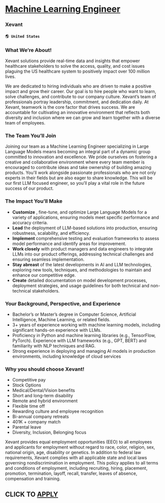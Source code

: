# [Machine Learning Engineer](https://www.remotewlb.com/apply/machine-learning-engineer-59842)  
### Xevant  
#### `🌎 United States`  

### What We’re About!

Xevant solutions provide real-time data and insights that empower healthcare stakeholders to solve the access, quality, and cost issues plaguing the US healthcare system to positively impact over 100 million lives.

We are dedicated to hiring individuals who are driven to make a positive impact and grow their career. Our goal is to hire people who want to learn, solve challenges, and contribute to our company culture. Xevant’s team of professionals portray leadership, commitment, and dedication daily. At Xevant, teamwork is the core factor that drives success. We are accountable for cultivating an innovative environment that reflects both diversity and inclusion where we can grow and learn together with a diverse team of employees.

### The Team You’ll Join

Joining our team as a Machine Learning Engineer specializing in Large Language Models means becoming an integral part of a dynamic group committed to innovation and excellence. We pride ourselves on fostering a creative and collaborative environment where every team member is encouraged to contribute ideas and take ownership of building amazing products. You'll work alongside passionate professionals who are not only experts in their fields but are also eager to share knowledge. This will be our first LLM focused engineer, so you’ll play a vital role in the future success of our product.

### The Impact You’ll Make

  * **Customize** , fine-tune, and optimize Large Language Models for a variety of applications, ensuring models meet specific performance and accuracy criteria. 
  * **Lead** the deployment of LLM-based solutions into production, ensuring robustness, scalability, and efficiency. 
  * **Implement** comprehensive testing and evaluation frameworks to assess model performance and identify areas for improvement. 
  * **Work closely** with product managers and data engineers to integrate LLMs into our product offerings, addressing technical challenges and ensuring seamless implementation. 
  * **Stay abreast** of the latest developments in AI and LLM technologies, exploring new tools, techniques, and methodologies to maintain and enhance our competitive edge. 
  * **Create** detailed documentation on model development processes, deployment strategies, and usage guidelines for both technical and non-technical stakeholders. 

### Your Background, Perspective, and Experience

  * Bachelor’s or Master’s degree in Computer Science, Artificial Intelligence, Machine Learning, or related fields. 
  * 3+ years of experience working with machine learning models, including significant hands-on experience with LLMs. 
  * Proficiency in Python and machine learning libraries (e.g., TensorFlow, PyTorch). Experience with LLM frameworks (e.g., GPT, BERT) and familiarity with NLP techniques and RAG. 
  * Strong experience in deploying and managing AI models in production environments, including knowledge of cloud services 

### Why you should choose Xevant!

  * Competitive pay 
  * Stock Options 
  * Medical/Dental/Vision benefits 
  * Short and long-term disability 
  * Remote and hybrid environment 
  * Flexible time off 
  * Rewarding culture and employee recognition 
  * Bi-annual company retreats 
  * 401K + company match 
  * Parental leave 
  * Diversity, Inclusion, Belonging focus 

Xevant provides equal employment opportunities (EEO) to all employees and applicants for employment without regard to race, color, religion, sex, national origin, age, disability or genetics. In addition to federal law requirements, Xevant complies with all applicable state and local laws governing nondiscrimination in employment. This policy applies to all terms and conditions of employment, including recruiting, hiring, placement, promotion, termination, layoff, recall, transfer, leaves of absence, compensation and training.

  
## CLICK TO [APPLY](https://www.remotewlb.com/apply/machine-learning-engineer-59842)

